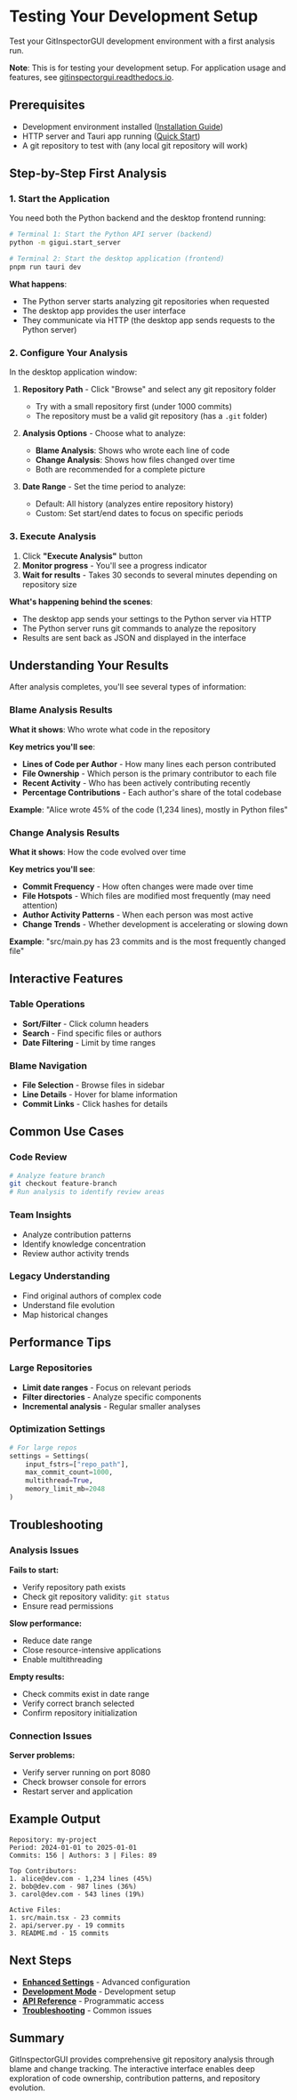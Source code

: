 # Testing Your Development Setup

Test your GitInspectorGUI development environment with a first analysis run.

**Note**: This is for testing your development setup. For application usage and features, see [gitinspectorgui.readthedocs.io](https://gitinspectorgui.readthedocs.io/en/latest/).

## Prerequisites

-   Development environment installed ([Installation Guide](installation.md))
-   HTTP server and Tauri app running ([Quick Start](quick-start.md))
-   A git repository to test with (any local git repository will work)

## Step-by-Step First Analysis

### 1. Start the Application

You need both the Python backend and the desktop frontend running:

```bash
# Terminal 1: Start the Python API server (backend)
python -m gigui.start_server

# Terminal 2: Start the desktop application (frontend)
pnpm run tauri dev
```

**What happens**:

-   The Python server starts analyzing git repositories when requested
-   The desktop app provides the user interface
-   They communicate via HTTP (the desktop app sends requests to the Python server)

### 2. Configure Your Analysis

In the desktop application window:

1. **Repository Path** - Click "Browse" and select any git repository folder

    - Try with a small repository first (under 1000 commits)
    - The repository must be a valid git repository (has a `.git` folder)

2. **Analysis Options** - Choose what to analyze:

    - **Blame Analysis**: Shows who wrote each line of code
    - **Change Analysis**: Shows how files changed over time
    - Both are recommended for a complete picture

3. **Date Range** - Set the time period to analyze:
    - Default: All history (analyzes entire repository history)
    - Custom: Set start/end dates to focus on specific periods

### 3. Execute Analysis

1. Click **"Execute Analysis"** button
2. **Monitor progress** - You'll see a progress indicator
3. **Wait for results** - Takes 30 seconds to several minutes depending on repository size

**What's happening behind the scenes**:

-   The desktop app sends your settings to the Python server via HTTP
-   The Python server runs git commands to analyze the repository
-   Results are sent back as JSON and displayed in the interface

## Understanding Your Results

After analysis completes, you'll see several types of information:

### Blame Analysis Results

**What it shows**: Who wrote what code in the repository

**Key metrics you'll see**:

-   **Lines of Code per Author** - How many lines each person contributed
-   **File Ownership** - Which person is the primary contributor to each file
-   **Recent Activity** - Who has been actively contributing recently
-   **Percentage Contributions** - Each author's share of the total codebase

**Example**: "Alice wrote 45% of the code (1,234 lines), mostly in Python files"

### Change Analysis Results

**What it shows**: How the code evolved over time

**Key metrics you'll see**:

-   **Commit Frequency** - How often changes were made over time
-   **File Hotspots** - Which files are modified most frequently (may need attention)
-   **Author Activity Patterns** - When each person was most active
-   **Change Trends** - Whether development is accelerating or slowing down

**Example**: "src/main.py has 23 commits and is the most frequently changed file"

## Interactive Features

### Table Operations

-   **Sort/Filter** - Click column headers
-   **Search** - Find specific files or authors
-   **Date Filtering** - Limit by time ranges

### Blame Navigation

-   **File Selection** - Browse files in sidebar
-   **Line Details** - Hover for blame information
-   **Commit Links** - Click hashes for details

## Common Use Cases

### Code Review

```bash
# Analyze feature branch
git checkout feature-branch
# Run analysis to identify review areas
```

### Team Insights

-   Analyze contribution patterns
-   Identify knowledge concentration
-   Review author activity trends

### Legacy Understanding

-   Find original authors of complex code
-   Understand file evolution
-   Map historical changes

## Performance Tips

### Large Repositories

-   **Limit date ranges** - Focus on relevant periods
-   **Filter directories** - Analyze specific components
-   **Incremental analysis** - Regular smaller analyses

### Optimization Settings

```python
# For large repos
settings = Settings(
    input_fstrs=["repo_path"],
    max_commit_count=1000,
    multithread=True,
    memory_limit_mb=2048
)
```

## Troubleshooting

### Analysis Issues

**Fails to start:**

-   Verify repository path exists
-   Check git repository validity: `git status`
-   Ensure read permissions

**Slow performance:**

-   Reduce date range
-   Close resource-intensive applications
-   Enable multithreading

**Empty results:**

-   Check commits exist in date range
-   Verify correct branch selected
-   Confirm repository initialization

### Connection Issues

**Server problems:**

-   Verify server running on port 8080
-   Check browser console for errors
-   Restart server and application

## Example Output

```
Repository: my-project
Period: 2024-01-01 to 2025-01-01
Commits: 156 | Authors: 3 | Files: 89

Top Contributors:
1. alice@dev.com - 1,234 lines (45%)
2. bob@dev.com - 987 lines (36%)
3. carol@dev.com - 543 lines (19%)

Active Files:
1. src/main.tsx - 23 commits
2. api/server.py - 19 commits
3. README.md - 15 commits
```

## Next Steps

-   **[Enhanced Settings](../development/enhanced-settings.md)** - Advanced configuration
-   **[Development Mode](../development/development-mode.md)** - Development setup
-   **[API Reference](../api/reference.md)** - Programmatic access
-   **[Troubleshooting](../development/troubleshooting.md)** - Common issues

## Summary

GitInspectorGUI provides comprehensive git repository analysis through blame and change tracking. The interactive interface enables deep exploration of code ownership, contribution patterns, and repository evolution.

